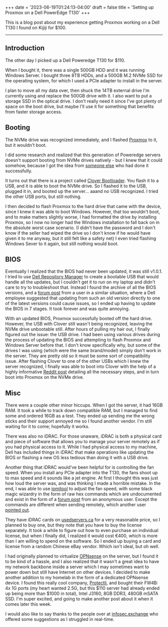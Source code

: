+++
date = '2023-06-19T01:24:13-04:00'
draft = false
title = 'Setting up Proxmox on a Dell PowerEdge T130'
+++

This is a blog post about my experience getting Proxmox working on a Dell T130 I found on Kijiji for $100.

<!--more-->
---

## Introduction

The other day I picked up a Dell Poweredge T130 for $110.

When I bought it, there was a single 500GB HDD and it was running Windows Server. I bought three 8TB HDDs, and a 500GB M.2 NVMe SSD for the operating system, for which I used a PCIe adapter to install in the server.

I plan to move all my data over, then shuck the 14TB external drive I'm currently using and replace the 500GB drive with it. I also want to put a storage SSD in the optical drive. I don't really need it since I've got plenty of space on the boot drive, but maybe I'll use it for something that benefits from faster storage access.

## Booting

The NVMe drive was recognized immediately, and I flashed [Proxmox](https://www.proxmox.com/en/) to it, but it wouldn't boot.

I did some research and realized that this generation of Poweredge servers doesn't support booting from NVMe drives natively - but I knew that it could somehow, because I got the idea from [someone else](https://old.reddit.com/r/homelab/comments/fwepd6/plex_questions_poweredge_t130_proxmox/) who had done it successfully.

It turns out that there is a project called [Clover Bootloader](https://github.com/CloverHackyColor/CloverBootloader). You flash it to a USB, and it is able to boot the NVMe drive. So I flashed it to the USB, plugged it in, and booted up the server... aaand no USB recognized. I tried the other USB ports, but still nothing.

I then decided to flash Proxmox to the hard drive that came with the device, since I knew it was able to boot Windows. However, that too wouldn't boot, and to make matters slightly worse, I had formatted the drive by installing Proxmox, so I now no longer had the Windows installation to fall back on in the absolute worst case scenario. (I didn't have the password and I don't know if the seller had wiped the drive so I don't know if he would have given it to me anyway, but it still felt like a safety net) I even tried flashing Windows Sever to it again, but still nothing would boot.

## BIOS

Eventually I realized that the BIOS had never been updated, it was still v1.0.1. I tried to use [Dell Repository Manager](https://www.dell.com/support/kbdoc/en-ca/000177083/support-for-dell-emc-repository-manager-drm) to create a bootable USB that would handle all the updates, but I couldn't get it to run on my laptop and didn't care to try to troubleshoot that. Instead I found the archive of all the BIOS versions, and a [forum post](https://www.dell.com/community/en/conversations/systems-management-general/dell-t330-bios-and-idrac-upgrade-path/647f8e6af4ccf8a8def4ae51#M30182) from a user in a similar situation, where a Dell employee suggested that updating from such an old version directly to one of the latest versions could cause issues, so I ended up having to update the BIOS in 7 stages. It took forever and was quite annoying.

With an updated BIOS, Proxmox successfully booted off the hard drive. However, the USB with Clover still wasn't being recognized, leaving the NVMe drive unbootable still. After hours of pulling my hair out, I finally figured out the issue: the USB drive. I had been using various drives during the process of updating the BIOS and attempting to flash Proxmox and Windows Server before that. I don't know specifically why, but some of the drives I was using (which were the same brand/model) simply don't work in the server. They are pretty old so it must be some sort of compatibility issue. After flashing Clover to one of the other USBs which I knew the server recognized, I finally was able to boot into Clover with the help of a highly informative [Reddit post](https://old.reddit.com/r/homelab/comments/tcp2rz/dell_poweredge_r730_boot_from_pcie_m2_device/) detailing all the necessary steps, and in turn boot into Proxmox on the NVMe drive.

## Misc

There were a couple other minor hiccups. When I got the server, it had 16GB RAM. It took a while to track down compatible RAM, but I managed to find some and ordered 16GB as a test. They ended up sending me the wrong sticks and their support annoyed me so I found another vendor. I'm still waiting for it to come; hopefully it works.

There was also no iDRAC. For those unaware, iDRAC is both a physical card and piece of software that allows you to manage your server remotely as if you had physical access to it. While I had physical access to my machine, Dell has included things in iDRAC that make operations like updating the BIOS or flashing a new OS less tedious than doing it with a USB drive.

Another thing that iDRAC would've been helpful for is controlling the fan speed. When you install any PCIe adapter into the T130, the fans shoot up to max speed and it sounds like a jet engine. At first I thought this was just how loud the server was, and was thinking I made a horrible mistake. In the end, I was able to use [ipmitool](https://github.com/ipmitool/ipmitool) to adjust the fan speed, with some black magic wizardry in the form of raw hex commands which are undocumented and exist in the form of a [forum post](https://www.dell.com/community/en/conversations/poweredge-hardware-general/dell-poweredge-t130-fan-issue/647f639af4ccf8a8defd6919) from an anonymous user. Except the commands are different when sending remotely, which another user [pointed out](https://www.dell.com/community/en/conversations/poweredge-hardware-general/dell-poweredge-t130-fan-issue/647f639af4ccf8a8defd6919?commentId=647f6d1ff4ccf8a8dea6206f#M47465).

They have iDRAC cards on [usedservers.ca](https://usedservers.ca/) for a very reasonable price, so I planned to buy one, but they note that you have to buy the license separately. It took a while to figure out how to even purchase an individual license, but when I finally did, I realized it would cost €‎400, which is more than I am willing to spend on the software. So I ended up buying a card and license from a random Chinese eBay vendor. Which isn't ideal, but oh well.

I had originally planned to virtualize [OPNsense](https://opnsense.org/) on the server, but I found it to be kind of a hassle, and I also realized that it wasn't a great idea to have my network backbone inside a server which I may sometimes want to power down but still have Internet on other devices. I decided to make another addition to my homelab in the form of a dedicated OPNsense device. I found this really cool company, [Protectli](https://protectli.com/), and bought their FW4B: 4x 1G ports (my heart wanted 2.5G, but this $110 server had already ended up being more than $1000 in total), Intel J3160, 8GB DDR3, 480GB mSATA SSD. I'm super excited, and going to make another post about it when it comes later this week.

I would also like to say thanks to the people over at [infosec.exchange](https://infosec.exchange) who offered some suggestions as I struggled in real-time.

